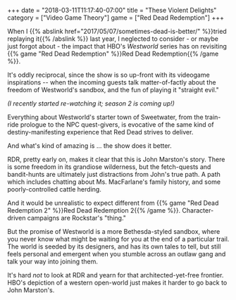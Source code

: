 +++
date = "2018-03-11T11:17:40-07:00"
title = "These Violent Delights"
category = ["Video Game Theory"]
game = ["Red Dead Redemption"]
+++

When I {{% abslink href="2017/05/07/sometimes-dead-is-better/" %}}tried replaying it{{% /abslink %}} last year, I neglected to consider - or maybe just forgot about - the impact that HBO's <i>Westworld</i> series has on revisiting {{% game "Red Dead Redemption" %}}Red Dead Redemption{{% /game %}}.

It's oddly reciprocal, since the show is so up-front with its videogame inspirations -- when the incoming guests talk matter-of-factly about the freedom of Westworld's sandbox, and the fun of playing it "straight evil."

<i>(I recently started re-watching it; season 2 is coming up!)</i>

Everything about Westworld's starter town of Sweetwater, from the train-ride prologue to the NPC quest-givers, is evocative of the same kind of destiny-manifesting experience that Red Dead strives to deliver.

And what's kind of amazing is ... the show does it better.

RDR, pretty early on, makes it clear that this is John Marston's story.  There is some freedom in its grandiose wilderness, but the fetch-quests and bandit-hunts are ultimately just distractions from John's true path.  A path which includes chatting about Ms. MacFarlane's family history, and some poorly-controlled cattle herding.

And it would be unrealistic to expect different from {{% game "Red Dead Redemption 2" %}}Red Dead Redemption 2{{% /game %}}.  Character-driven campaigns are Rockstar's "thing."

But the promise of Westworld is a more Bethesda-styled sandbox, where you never know what might be waiting for you at the end of a particular trail.  The world is seeded by its designers, and has its own tales to tell, but still feels personal and emergent when you stumble across an outlaw gang and talk your way into joining them.

It's hard <i>not</i> to look at RDR and yearn for that architected-yet-free frontier.  HBO's depiction of a western open-world just makes it harder to go back to John Marston's.
